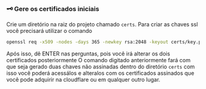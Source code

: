 ### 🗝️ Gere os certificados iniciais

Crie um diretório na raiz do projeto chamado `certs`. Para criar as chaves ssl você precisará utilizar o comando

```bash
openssl req -x509 -nodes -days 365 -newkey rsa:2048 -keyout certs/key.pem -out certs/cert.pem
```
Após isso, dê ENTER nas perguntas, pois você irá alterar os dois certificados posteriormente
O comando digitado anteriormente fará com que seja gerado duas chaves não assinadas dentro do diretório ``certs`` com isso você poderá acessálos e alteralos com os certificados assinados que você pode adquirir na cloudflare ou em qualquer outro lugar.